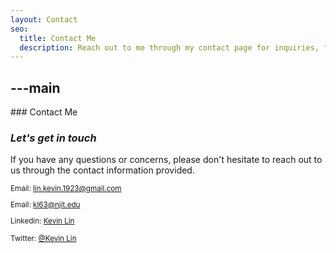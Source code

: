 ```yaml
---
layout: Contact
seo:
  title: Contact Me
  description: Reach out to me through my contact page for inquiries, feedback, or assistance.
---
```




---main
---

<PageTitle>
  ### Contact Me

  ### _Let's get in touch_
</PageTitle>

If you have any questions or concerns, please don't hesitate to reach out to us through the contact information provided.


<Sep size="12" />

<small>

  <Icon src="/icons/mail.svg" className="mr-2 inline align-middle fill-current text-omega-500" /> Email: lin.kevin.1923@gmail.com

  <Icon src="/icons/mail.svg" className="mr-2 inline align-middle fill-current text-omega-500" /> Email: kl63@njit.edu

  <Icon src="/icons/logo-linkedin.svg" className="mr-2 inline align-middle fill-current text-omega-500" /> Linkedin: [Kevin Lin](https://www.linkedin.com/in/kevin-lin-274049222/)

  <Icon src="/icons/logo-twitter.svg" className="mr-2 inline align-middle fill-current text-omega-500" /> Twitter: [@Kevin Lin](http://twitter.com)
</small>